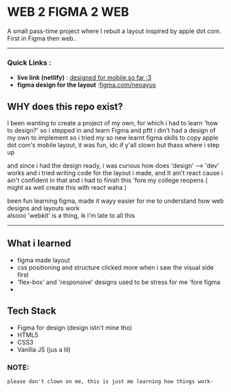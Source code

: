 # WEB 2 FIGMA 2 WEB 

A small pass-time project where I rebuit a layout inspired by apple dot com. First in Figma then web..

--- 

### Quick Links : 
+ **live link (netlify)** : [designed for mobile so far :3](https://mem-w2f2w.netlify.app/) 
+ **figma design for the layout** :[figma.com/neoayus](https://www.figma.com/design/UyP5UxfsHFIG3GIa5O376a/01-apple.com-UI?m=auto&t=QnLJ9GVvWnbYUk92-1)

## WHY does this repo exist? 
I been wanting to create a project of my own, for which i had to learn 'how to design?' 
so i stepped in and learn Figma and pftt i din't had a design of my own to implement so i tried my so new learnt figma skills to copy apple dot com's mobile layout, it was fun, idc if y'all clown but thass where i step up 

and since i had the design ready, i was curious how does 'design' --> 'dev' works and i tried writing code for the layout i made, 
and It ain't react cause i ain't confident in that and i had to finish this 'fore my college reopens ( might as well create this with react waha )

been fun learning figma, made it wayy easier for me to understand how web designs and layouts work  
alsooo 'webkit' is a thing, ik i'm late to all this 

--- 

## What i learned 
- figma made layout
- css positioning and structure clicked more when i saw the visual side first 
- 'flex-box' and 'responsive' designs used to be stress for me 'fore figma 
- 

## Tech Stack 
- Figma for design (design istn't mine tho)
- HTML5  
- CSS3
- Vanilla JS (jus a lil)


### NOTE: 
` please don't clown on me, this is just me learning how things work- ` 